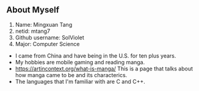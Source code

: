 ## About Myself
1. Name: Mingxuan Tang
2. netid: mtang7
3. Github username: SolViolet
4. Major: Computer Science

- I came from China and have being in the U.S. for ten plus years.
- My hobbies are mobile gaming and reading manga.
- https://artincontext.org/what-is-manga/ This is a page that talks about how manga came to be and its characterics. 
- The languages that I'm familiar with are C and C++.
